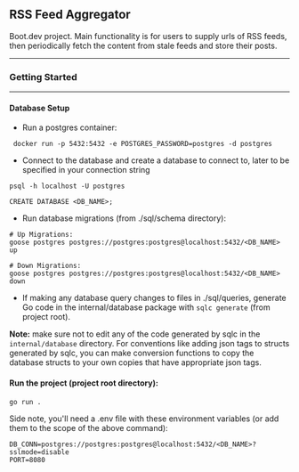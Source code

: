 ## RSS Feed Aggregator

Boot.dev project. Main functionality is for users to supply urls of RSS feeds, then periodically fetch the content from stale feeds and store their posts.

---

### Getting Started

---

#### Database Setup

- Run a postgres container:
```
 docker run -p 5432:5432 -e POSTGRES_PASSWORD=postgres -d postgres
```
- Connect to the database and create a database to connect to, later to be specified in your connection string
```
psql -h localhost -U postgres

CREATE DATABASE <DB_NAME>;
```
- Run database migrations (from ./sql/schema directory):
```
# Up Migrations: 
goose postgres postgres://postgres:postgres@localhost:5432/<DB_NAME> up

# Down Migrations:
goose postgres postgres://postgres:postgres@localhost:5432/<DB_NAME> down
```
- If making any database query changes to files in ./sql/queries, generate Go code in the internal/database package with ```sqlc generate``` (from project root).

**Note:** make sure not to edit any of the code generated by sqlc in the ```internal/database``` directory. For conventions like adding json tags to structs generated by sqlc, you can make conversion functions to copy the database structs to your own copies that have appropriate json tags.

#### Run the project (project root directory):
```
go run .
```
Side note, you'll need a .env file with these environment variables (or add them to the scope of the above command):
```
DB_CONN=postgres://postgres:postgres@localhost:5432/<DB_NAME>?sslmode=disable
PORT=8080
```

